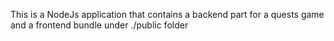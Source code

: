This is a NodeJs application that contains a backend part for a quests game and a frontend bundle under ./public folder
